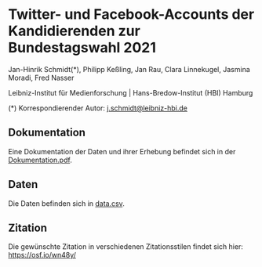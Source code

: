 # Twitter- und Facebook-Accounts der Kandidierenden zur Bundestagswahl 2021

Jan-Hinrik Schmidt(\*), Philipp Keßling, Jan Rau, Clara Linnekugel, Jasmina Moradi, Fred Nasser

Leibniz-Institut für Medienforschung | Hans-Bredow-Institut (HBI) Hamburg

(\*) Korrespondierender Autor: j.schmidt@leibniz-hbi.de

## Dokumentation

Eine Dokumentation der Daten und ihrer Erhebung befindet sich in der [Dokumentation.pdf](Dokumentation.pdf).

## Daten

Die Daten befinden sich in [data.csv](data.csv).

## Zitation

Die gewünschte Zitation in verschiedenen Zitationsstilen findet sich hier: https://osf.io/wn48y/
